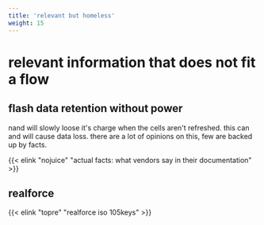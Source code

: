 ```yaml
---
title: 'relevant but homeless'
weight: 15
---
```

# relevant information that does not fit a flow

## flash data retention without power
nand will slowly loose it's charge when the cells aren't refreshed. this can and will cause data loss.
there are a lot of opinions on this, few are backed up by facts. 

{{< elink "nojuice" "actual facts: what vendors say in their documentation" >}}

## realforce
{{< elink "topre" "realforce iso 105keys" >}}
